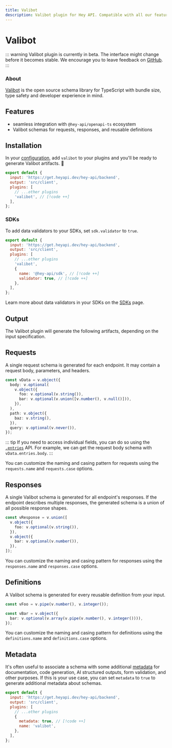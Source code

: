 ```yaml
---
title: Valibot
description: Valibot plugin for Hey API. Compatible with all our features.
---
```


<!-- <script setup>
import { embedProject } from '../../embed'
</script> -->

# Valibot

::: warning
Valibot plugin is currently in beta. The interface might change before it becomes stable. We encourage you to leave feedback on [GitHub](https://github.com/hey-api/openapi-ts/issues/1474).
:::

### About

[Valibot](https://valibot.dev) is the open source schema library for TypeScript with bundle size, type safety and developer experience in mind.

<!-- ### Demo

<button class="buttonLink" @click="(event) => embedProject('hey-api-client-fetch-plugin-valibot-example')(event)">
Launch demo
</button> -->

## Features

- seamless integration with `@hey-api/openapi-ts` ecosystem
- Valibot schemas for requests, responses, and reusable definitions

## Installation

In your [configuration](/openapi-ts/get-started), add `valibot` to your plugins and you'll be ready to generate Valibot artifacts. :tada:

```js
export default {
  input: 'https://get.heyapi.dev/hey-api/backend',
  output: 'src/client',
  plugins: [
    // ...other plugins
    'valibot', // [!code ++]
  ],
};
```

### SDKs

To add data validators to your SDKs, set `sdk.validator` to `true`.

```js
export default {
  input: 'https://get.heyapi.dev/hey-api/backend',
  output: 'src/client',
  plugins: [
    // ...other plugins
    'valibot',
    {
      name: '@hey-api/sdk', // [!code ++]
      validator: true, // [!code ++]
    },
  ],
};
```

Learn more about data validators in your SDKs on the [SDKs](/openapi-ts/output/sdk#validators) page.

## Output

The Valibot plugin will generate the following artifacts, depending on the input specification.

## Requests

A single request schema is generated for each endpoint. It may contain a request body, parameters, and headers.

```ts
const vData = v.object({
  body: v.optional(
    v.object({
      foo: v.optional(v.string()),
      bar: v.optional(v.union([v.number(), v.null()])),
    }),
  ),
  path: v.object({
    baz: v.string(),
  }),
  query: v.optional(v.never()),
});
```

::: tip
If you need to access individual fields, you can do so using the [`.entries`](https://valibot.dev/api/object/) API. For example, we can get the request body schema with `vData.entries.body`.
:::

You can customize the naming and casing pattern for requests using the `requests.name` and `requests.case` options.

## Responses

A single Valibot schema is generated for all endpoint's responses. If the endpoint describes multiple responses, the generated schema is a union of all possible response shapes.

```ts
const vResponse = v.union([
  v.object({
    foo: v.optional(v.string()),
  }),
  v.object({
    bar: v.optional(v.number()),
  }),
]);
```

You can customize the naming and casing pattern for responses using the `responses.name` and `responses.case` options.

## Definitions

A Valibot schema is generated for every reusable definition from your input.

```ts
const vFoo = v.pipe(v.number(), v.integer());

const vBar = v.object({
  bar: v.optional(v.array(v.pipe(v.number(), v.integer()))),
});
```

You can customize the naming and casing pattern for definitions using the `definitions.name` and `definitions.case` options.

## Metadata

It's often useful to associate a schema with some additional [metadata](https://valibot.dev/api/metadata/) for documentation, code generation, AI structured outputs, form validation, and other purposes. If this is your use case, you can set `metadata` to `true` to generate additional metadata about schemas.

```js
export default {
  input: 'https://get.heyapi.dev/hey-api/backend',
  output: 'src/client',
  plugins: [
    // ...other plugins
    {
      metadata: true, // [!code ++]
      name: 'valibot',
    },
  ],
};
```

<!--@include: ../../examples.md-->
<!--@include: ../../sponsors.md-->
